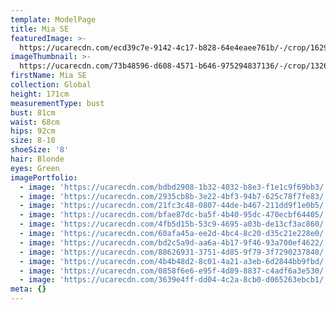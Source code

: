 ```yaml
---
template: ModelPage
title: Mia SE
featuredImage: >-
  https://ucarecdn.com/ecd39c7e-9142-4c17-b828-64e4eaee761b/-/crop/1629x1134/0,0/-/preview/
imageThumbnail: >-
  https://ucarecdn.com/73b48596-d608-4571-b646-975294837136/-/crop/1326x1666/0,0/-/preview/
firstName: Mia SE
collection: Global
height: 171cm
measurementType: bust
bust: 81cm
waist: 68cm
hips: 92cm
size: 8-10
shoeSize: '8'
hair: Blonde
eyes: Green
imagePortfolio:
  - image: 'https://ucarecdn.com/bdbd2908-1b32-4032-b8e3-f1e1c9f69bb3/'
  - image: 'https://ucarecdn.com/2935cb8b-3e22-4bf3-94b7-625c78f7fe83/'
  - image: 'https://ucarecdn.com/21fc3c48-0807-44de-b467-211dd9f1e0b5/'
  - image: 'https://ucarecdn.com/bfae87dc-ba5f-4b40-95dc-470ecbf64405/'
  - image: 'https://ucarecdn.com/4fb5d15b-53c9-4695-a03b-de13cf3ac860/'
  - image: 'https://ucarecdn.com/60afa45a-ee2d-4bc4-8c20-d35c21e228e0/'
  - image: 'https://ucarecdn.com/bd2c5a9d-aa6a-4b17-9f46-93a700ef4622/'
  - image: 'https://ucarecdn.com/88626931-3751-4d85-9f79-3f7290237840/'
  - image: 'https://ucarecdn.com/4b4b48d2-8c01-4a21-a3eb-6d2844bb9fbd/'
  - image: 'https://ucarecdn.com/0858f6e6-e95f-4d89-8837-c4adf6a3e530/'
  - image: 'https://ucarecdn.com/3639e4ff-dd04-4c2a-8cb0-d065263ebcb1/'
meta: {}
---
```


